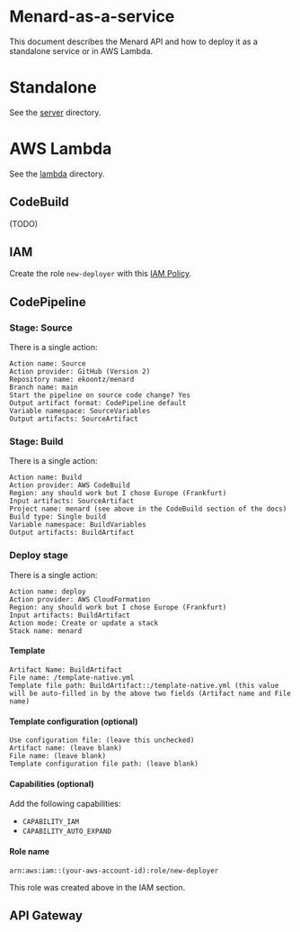 # Menard-as-a-service

This document describes the Menard API and how to deploy it as a
standalone service or in AWS Lambda.

# Standalone

See the [server](https://github.com/ekoontz/menard/tree/main/server) directory.

# AWS Lambda

See the [lambda](https://github.com/ekoontz/menard/tree/main/lambda)
directory. 

## CodeBuild

(TODO)

## IAM

Create the role `new-deployer` with this [IAM Policy](https://github.com/ekoontz/menard/tree/main/lambda/code-pipeline-iam-policy.json).

## CodePipeline

### Stage: Source

There is a single action:

```
Action name: Source
Action provider: GitHub (Version 2)
Repository name: ekoontz/menard
Branch name: main
Start the pipeline on source code change? Yes
Output artifact format: CodePipeline default
Variable namespace: SourceVariables
Output artifacts: SourceArtifact 
```

### Stage: Build

There is a single action:

```
Action name: Build
Action provider: AWS CodeBuild
Region: any should work but I chose Europe (Frankfurt)
Input artifacts: SourceArtifact
Project name: menard (see above in the CodeBuild section of the docs)
Build type: Single build
Variable namespace: BuildVariables
Output artifacts: BuildArtifact
```

### Deploy stage

There is a single action:

```
Action name: deploy
Action provider: AWS CloudFormation
Region: any should work but I chose Europe (Frankfurt)
Input artifacts: BuildArtifact
Action mode: Create or update a stack
Stack name: menard
```

#### Template

```
Artifact Name: BuildArtifact
File name: /template-native.yml
Template file path: BuildArtifact::/template-native.yml (this value
will be auto-filled in by the above two fields (Artifact name and File name)
```

#### Template configuration (optional)

```
Use configuration file: (leave this unchecked)
Artifact name: (leave blank)
File name: (leave blank)
Template configuration file path: (leave blank)
```

#### Capabilities (optional)

Add the following capabilities:

- `CAPABILITY_IAM`
- `CAPABILITY_AUTO_EXPAND`

#### Role name

`arn:aws:iam::(your-aws-account-id):role/new-deployer`

This role was created above in the IAM section.

## API Gateway

## 
